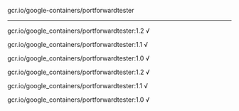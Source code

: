 gcr.io/google-containers/portforwardtester 

----
gcr.io/google_containers/portforwardtester:1.2 √

gcr.io/google_containers/portforwardtester:1.1 √

gcr.io/google_containers/portforwardtester:1.0 √

gcr.io/google_containers/portforwardtester:1.2 √

gcr.io/google_containers/portforwardtester:1.1 √

gcr.io/google_containers/portforwardtester:1.0 √

